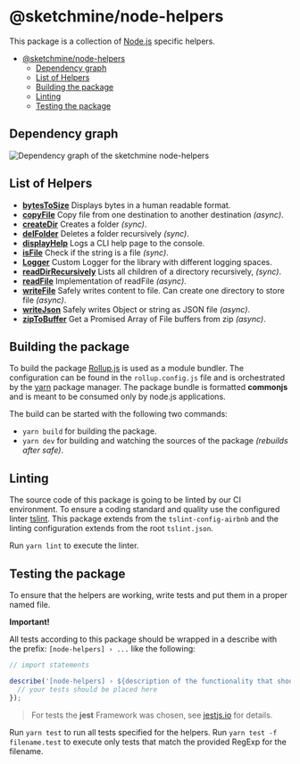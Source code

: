 # @sketchmine/node-helpers

This package is a collection of [Node.js](https://nodejs.org/en/) specific helpers.

- [@sketchmine/node-helpers](#sketchminenode-helpers)
  - [Dependency graph](#dependency-graph)
  - [List of Helpers](#list-of-helpers)
  - [Building the package](#building-the-package)
  - [Linting](#linting)
  - [Testing the package](#testing-the-package)

## Dependency graph

![Dependency graph of the sketchmine  node-helpers](https://dt-cdn.net/images/node-helpers-3920-c6497126b4.png)

## List of Helpers

- **[bytesToSize](./src/bytes-to-size.ts)** Displays bytes in a human readable format.
- **[copyFile](./src/copy-file.ts)** Copy file from one destination to another destination *(async)*.
- **[createDir](./src/create-dir.ts)** Creates a folder *(sync)*.
- **[delFolder](./src/del-folder.ts)** Deletes a folder recursively *(sync)*.
- **[displayHelp](./src/display-help.ts)** Logs a CLI help page to the console.
- **[isFile](./src/is-file.ts)** Check if the string is a file *(sync)*.
- **[Logger](./src/logger.ts)** Custom Logger for the library with different logging spaces.
- **[readDirRecursively](./src/read-dir-recursivly.ts)** Lists all children of a directory recursively,  *(sync)*.
- **[readFile](./src/read-file.ts)** Implementation of readFile *(async)*.
- **[writeFile](./src/write-file.ts)** Safely writes content to file. Can create one directory to store file *(async)*.
- **[writeJson](./src/write-json.ts)** Safely writes Object or string as JSON file *(async)*.
- **[zipToBuffer](./src/zip-to-buffer.ts)** Get a Promised Array of File buffers from zip *(async)*.

## Building the package

To build the package [Rollup.js](https://rollupjs.org/guide/en) is used as a module bundler. The configuration can be found in the `rollup.config.js` file and is orchestrated by the [yarn](https://yarnpkg.com/en/) package manager.
The package bundle is formatted **commonjs** and is meant to be consumed only by node.js applications.

The build can be started with the following two commands:

- `yarn build` for building the package.
- `yarn dev` for building and watching the sources of the package *(rebuilds after safe)*.

## Linting

The source code of this package is going to be linted by our CI environment. To ensure a coding standard and quality use the configured linter [tslint](https://palantir.github.io/tslint/). This package extends from the `tslint-config-airbnb` and the linting configuration extends from the root `tslint.json`.

Run `yarn lint` to execute the linter.

## Testing the package

To ensure that the helpers are working, write tests and put them in a proper named file.

**Important!**

All tests according to this package should be wrapped in a describe with the prefix: `[node-helpers] › ...` like the following:

```typescript
// import statements

describe('[node-helpers] › ${description of the functionality that should be tested}', () => {
  // your tests should be placed here
});
```

> For tests the **jest** Framework was chosen, see [jestjs.io](https://jestjs.io/) for details.

Run `yarn test` to run all tests specified for the helpers. Run `yarn test -f filename.test` to execute only tests that match the provided RegExp for the filename.
